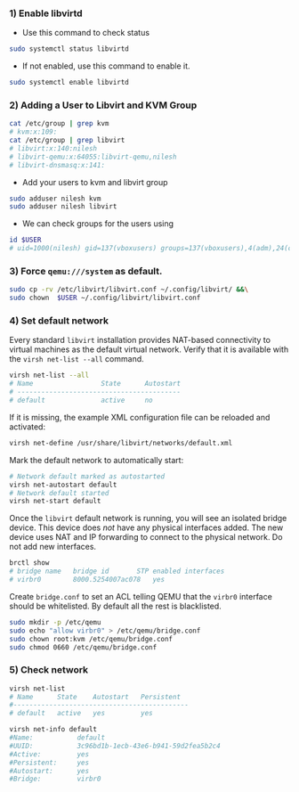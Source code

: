 ### 1) Enable libvirtd

- Use this command to check status
``` sh
sudo systemctl status libvirtd
```

- If not enabled, use this command to enable it.
``` sh
sudo systemctl enable libvirtd
```


### 2) Adding a User to Libvirt and KVM Group

``` sh
cat /etc/group | grep kvm
# kvm:x:109:
cat /etc/group | grep libvirt
# libvirt:x:140:nilesh
# libvirt-qemu:x:64055:libvirt-qemu,nilesh
# libvirt-dnsmasq:x:141:
```

-  Add your users to kvm and libvirt group
``` sh
sudo adduser nilesh kvm
sudo adduser nilesh libvirt
```

- We can check groups for the users using
``` sh
id $USER
# uid=1000(nilesh) gid=137(vboxusers) groups=137(vboxusers),4(adm),24(cdrom),27(sudo),30(dip),46(plugdev),109(kvm),115(lpadmin),135(sambashare),140(libvirt),64055(libvirt-qemu)
```


### 3) Force `qemu:///system` as default.

``` sh
sudo cp -rv /etc/libvirt/libvirt.conf ~/.config/libvirt/ &&\
sudo chown  $USER ~/.config/libvirt/libvirt.conf
```

### 4) Set default network

Every standard `libvirt` installation provides NAT-based connectivity to virtual machines as the default virtual network. Verify that it is available with the `virsh net-list --all` command.

```sh
virsh net-list --all
# Name                 State      Autostart
# -----------------------------------------
# default              active     no
```

If it is missing, the example XML configuration file can be reloaded and activated:

```sh
virsh net-define /usr/share/libvirt/networks/default.xml
```

Mark the default network to automatically start:
```sh
# Network default marked as autostarted
virsh net-autostart default
# Network default started
virsh net-start default

```

Once the `libvirt` default network is running, you will see an isolated bridge device. This device does _not_ have any physical interfaces added. The new device uses NAT and IP forwarding to connect to the physical network. Do not add new interfaces.

```sh
brctl show
# bridge name	bridge id		STP enabled	interfaces
# virbr0		8000.5254007ac078	yes
```

Create `bridge.conf` to set an ACL telling QEMU that the `virbr0` interface should be whitelisted. By default all the rest is blacklisted.

```sh
sudo mkdir -p /etc/qemu
sudo echo "allow virbr0" > /etc/qemu/bridge.conf
sudo chown root:kvm /etc/qemu/bridge.conf
sudo chmod 0660 /etc/qemu/bridge.conf
```


### 5) Check network
``` sh
virsh net-list
# Name      State    Autostart   Persistent
#--------------------------------------------
# default   active   yes         yes

virsh net-info default
#Name:           default
#UUID:           3c96bd1b-1ecb-43e6-b941-59d2fea5b2c4
#Active:         yes
#Persistent:     yes
#Autostart:      yes
#Bridge:         virbr0
```
